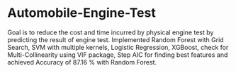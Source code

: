 # Automobile-Engine-Test
Goal is to reduce the cost and time incurred by physical engine test by predicting the result of engine test. Implemented Random Forest with Grid Search, SVM with multiple kernels, Logistic Regression, XGBoost, check for Multi-Collinearity using VIF package, Step AIC for finding best features and achieved Accuracy of 87.16 % with Random Forest.

